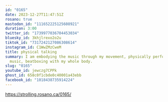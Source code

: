 ```yaml
---
id: "0165"
date: 2023-12-27T11:47:51Z
rosano: true
mastodon_id: "111652225125608921"
duration: 3:00
twitter_id: "1739977036704453034"
bluesky_id: 3khjlrexo2o2u
tiktok_id: "7317242127086308614"
instagram_id: C1WwZMzCweM
title: physical talking
summary: I am embodying the music through my movement, physically performing the
  music, beatboxing with my whole body.
slug: "0165"
youtube_id: jewczg7CPPk
ghost_id: 658c0f1cbde0c40001a43ebb
facebook_id: "1018438735914224"
---
```

https://strolling.rosano.ca/0165/
